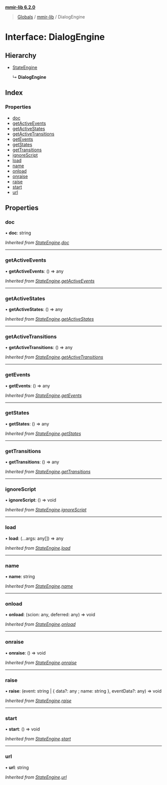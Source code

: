 **[mmir-lib 6.2.0](../README.md)**

> [Globals](../README.md) / [mmir-lib](../modules/mmir_lib.md) / DialogEngine

# Interface: DialogEngine

## Hierarchy

* [StateEngine](mmir_lib.stateengine.md)

  ↳ **DialogEngine**

## Index

### Properties

* [doc](mmir_lib.dialogengine.md#doc)
* [getActiveEvents](mmir_lib.dialogengine.md#getactiveevents)
* [getActiveStates](mmir_lib.dialogengine.md#getactivestates)
* [getActiveTransitions](mmir_lib.dialogengine.md#getactivetransitions)
* [getEvents](mmir_lib.dialogengine.md#getevents)
* [getStates](mmir_lib.dialogengine.md#getstates)
* [getTransitions](mmir_lib.dialogengine.md#gettransitions)
* [ignoreScript](mmir_lib.dialogengine.md#ignorescript)
* [load](mmir_lib.dialogengine.md#load)
* [name](mmir_lib.dialogengine.md#name)
* [onload](mmir_lib.dialogengine.md#onload)
* [onraise](mmir_lib.dialogengine.md#onraise)
* [raise](mmir_lib.dialogengine.md#raise)
* [start](mmir_lib.dialogengine.md#start)
* [url](mmir_lib.dialogengine.md#url)

## Properties

### doc

•  **doc**: string

*Inherited from [StateEngine](mmir_lib.stateengine.md).[doc](mmir_lib.stateengine.md#doc)*

___

### getActiveEvents

•  **getActiveEvents**: () => any

*Inherited from [StateEngine](mmir_lib.stateengine.md).[getActiveEvents](mmir_lib.stateengine.md#getactiveevents)*

___

### getActiveStates

•  **getActiveStates**: () => any

*Inherited from [StateEngine](mmir_lib.stateengine.md).[getActiveStates](mmir_lib.stateengine.md#getactivestates)*

___

### getActiveTransitions

•  **getActiveTransitions**: () => any

*Inherited from [StateEngine](mmir_lib.stateengine.md).[getActiveTransitions](mmir_lib.stateengine.md#getactivetransitions)*

___

### getEvents

•  **getEvents**: () => any

*Inherited from [StateEngine](mmir_lib.stateengine.md).[getEvents](mmir_lib.stateengine.md#getevents)*

___

### getStates

•  **getStates**: () => any

*Inherited from [StateEngine](mmir_lib.stateengine.md).[getStates](mmir_lib.stateengine.md#getstates)*

___

### getTransitions

•  **getTransitions**: () => any

*Inherited from [StateEngine](mmir_lib.stateengine.md).[getTransitions](mmir_lib.stateengine.md#gettransitions)*

___

### ignoreScript

•  **ignoreScript**: () => void

*Inherited from [StateEngine](mmir_lib.stateengine.md).[ignoreScript](mmir_lib.stateengine.md#ignorescript)*

___

### load

•  **load**: (...args: any[]) => any

*Inherited from [StateEngine](mmir_lib.stateengine.md).[load](mmir_lib.stateengine.md#load)*

___

### name

•  **name**: string

*Inherited from [StateEngine](mmir_lib.stateengine.md).[name](mmir_lib.stateengine.md#name)*

___

### onload

•  **onload**: (scion: any, deferred: any) => void

*Inherited from [StateEngine](mmir_lib.stateengine.md).[onload](mmir_lib.stateengine.md#onload)*

___

### onraise

•  **onraise**: () => void

*Inherited from [StateEngine](mmir_lib.stateengine.md).[onraise](mmir_lib.stateengine.md#onraise)*

___

### raise

•  **raise**: (event: string \| { data?: any ; name: string  }, eventData?: any) => void

*Inherited from [StateEngine](mmir_lib.stateengine.md).[raise](mmir_lib.stateengine.md#raise)*

___

### start

•  **start**: () => void

*Inherited from [StateEngine](mmir_lib.stateengine.md).[start](mmir_lib.stateengine.md#start)*

___

### url

•  **url**: string

*Inherited from [StateEngine](mmir_lib.stateengine.md).[url](mmir_lib.stateengine.md#url)*
